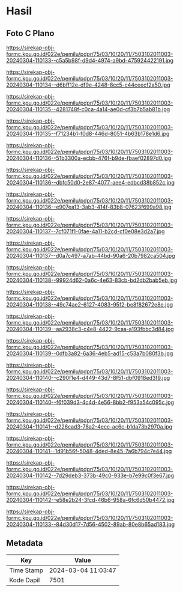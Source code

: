 # Hasil

## Foto C Plano

https://sirekap-obj-formc.kpu.go.id/022e/pemilu/pdpr/75/03/10/20/11/7503102011003-20240304-110133--c5a5b98f-d9d4-4974-a9bd-475924422191.jpg

https://sirekap-obj-formc.kpu.go.id/022e/pemilu/pdpr/75/03/10/20/11/7503102011003-20240304-110134--d6bff12e-df9e-4248-8cc5-c44ceecf2a50.jpg

https://sirekap-obj-formc.kpu.go.id/022e/pemilu/pdpr/75/03/10/20/11/7503102011003-20240304-110135--4281748f-c0ca-4a14-ae0d-cf3b7b5ab81b.jpg

https://sirekap-obj-formc.kpu.go.id/022e/pemilu/pdpr/75/03/10/20/11/7503102011003-20240304-110135--f71234b1-f0d8-446d-8051-4b63b178e1d6.jpg

https://sirekap-obj-formc.kpu.go.id/022e/pemilu/pdpr/75/03/10/20/11/7503102011003-20240304-110136--51b3300a-ecbb-476f-b9de-fbaef02897d0.jpg

https://sirekap-obj-formc.kpu.go.id/022e/pemilu/pdpr/75/03/10/20/11/7503102011003-20240304-110136--dbfc50d0-2e87-4077-aee4-edbcd38b852c.jpg

https://sirekap-obj-formc.kpu.go.id/022e/pemilu/pdpr/75/03/10/20/11/7503102011003-20240304-110136--e907ea13-3ab3-414f-83b8-07623f699a98.jpg

https://sirekap-obj-formc.kpu.go.id/022e/pemilu/pdpr/75/03/10/20/11/7503102011003-20240304-110137--7cf071f1-0fae-4a11-b2cd-cf0e08e3d2a7.jpg

https://sirekap-obj-formc.kpu.go.id/022e/pemilu/pdpr/75/03/10/20/11/7503102011003-20240304-110137--d0a7c497-a7ab-44bd-90a6-20b7982ca504.jpg

https://sirekap-obj-formc.kpu.go.id/022e/pemilu/pdpr/75/03/10/20/11/7503102011003-20240304-110138--99924d62-0a6c-4e63-83cb-bd2db2bab5eb.jpg

https://sirekap-obj-formc.kpu.go.id/022e/pemilu/pdpr/75/03/10/20/11/7503102011003-20240304-110138--49c74ae2-6127-4083-95f2-be8f82672e8e.jpg

https://sirekap-obj-formc.kpu.go.id/022e/pemilu/pdpr/75/03/10/20/11/7503102011003-20240304-110139--aa2938c3-c4e8-4422-9caa-a193fbbc3d84.jpg

https://sirekap-obj-formc.kpu.go.id/022e/pemilu/pdpr/75/03/10/20/11/7503102011003-20240304-110139--0dfb3a82-6a36-4eb5-ad15-c53a7b080f3b.jpg

https://sirekap-obj-formc.kpu.go.id/022e/pemilu/pdpr/75/03/10/20/11/7503102011003-20240304-110140--c290f1e4-d449-43d7-8f51-dbf0918ed3f9.jpg

https://sirekap-obj-formc.kpu.go.id/022e/pemilu/pdpr/75/03/10/20/11/7503102011003-20240304-110140--f6f039d3-4c4d-4e56-8bb2-f953a54c095c.jpg

https://sirekap-obj-formc.kpu.go.id/022e/pemilu/pdpr/75/03/10/20/11/7503102011003-20240304-110141--d226cad3-78a2-4ecc-ac6c-b1da73b2970a.jpg

https://sirekap-obj-formc.kpu.go.id/022e/pemilu/pdpr/75/03/10/20/11/7503102011003-20240304-110141--1d91b56f-5048-4ded-8e45-7a6b794c7e44.jpg

https://sirekap-obj-formc.kpu.go.id/022e/pemilu/pdpr/75/03/10/20/11/7503102011003-20240304-110142--7d29deb3-373b-49c0-933e-b7e99c0f3e67.jpg

https://sirekap-obj-formc.kpu.go.id/022e/pemilu/pdpr/75/03/10/20/11/7503102011003-20240304-110142--e58e2b24-3fcd-46b6-958a-6fc6d50b4472.jpg

https://sirekap-obj-formc.kpu.go.id/022e/pemilu/pdpr/75/03/10/20/11/7503102011003-20240304-110133--84d30d17-7d56-4502-89ab-80e8b65ad183.jpg


## Metadata

| Key        | Value               |
| ---------- | ------------------- |
| Time Stamp | 2024-03-04 11:03:47 |
| Kode Dapil | 7501                |



